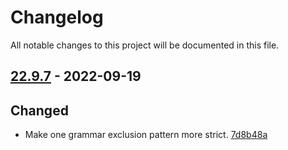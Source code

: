 # Changelog

All notable changes to this project will be documented in this file.

## [22.9.7] - 2022-09-19

## Changed
* Make one grammar exclusion pattern more strict. [7d8b48a](https://github.com/greenbone/troubadix/commit/7d8b48a)

[22.9.7]: https://github.com/greenbone/troubadix/compare/v22.9.6...22.9.7